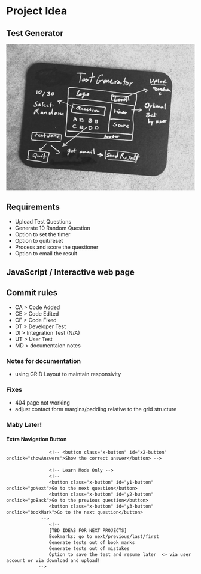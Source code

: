 # Project Idea
## Test Generator
![Alt text](assets/images/idea.jpg)
## Requirements
* Upload Test Questions
* Generate 10 Random Question
* Option to set the timer
* Option to quit/reset
* Process and score the questioner 
* Option to email the result 
 

## JavaScript / Interactive web page
## Commit rules
* CA   > Code Added
* CE   > Code Edited
* CF   > Code Fixed
* DT   > Developer Test
* DI   > Integration Test (N/A)
* UT   > User Test
* MD   > documentaion notes

### Notes for documentation
* using GRID Layout to maintain responsivity

### Fixes
* 404 page not working
* adjust contact form margins/padding relative to the grid structure

### Maby Later!
#### Extra Navigation Button

   <!-- <button class="x-button" id="x1-button" onclick="testSrats">click here to start</button>
                        tag button vs unput ?!!! 
                    -->

                    <!-- <button class="x-button" id="x2-button" onclick="showAnswers">Show the correct answer</button> -->

                    <!-- Learn Mode Only -->
                    <!-- 
                    <button class="x-button" id="y1-button" onclick="goNext">Go to the next question</button>
                    <button class="x-button" id="y2-button" onclick="goBack">Go to the previous question</button>
                    <button class="x-button" id="y3-button" onclick="bookMark">Go to the next question</button>
                 -->
                    <!-- 
                    [TBD IDEAS FOR NEXT PROJECTS]
                    Bookmarks: go to next/previous/last/first
                    Generate tests out of book marks
                    Generate tests out of mistakes
                    Option to save the test and resume later  <> via user account or via download and upload!  
                -->
